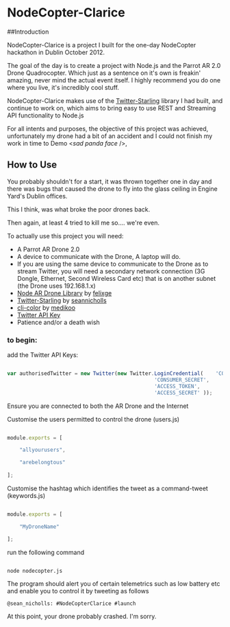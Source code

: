 NodeCopter-Clarice
==================

##Introduction

NodeCopter-Clarice is a project I built for the one-day NodeCopter hackathon in Dublin October 2012.

The goal of the day is to create a project with Node.js and the Parrot AR 2.0 Drone Quadrocopter. Which just as a sentence on it's own is freakin' amazing, never mind the actual event itself. I highly recommend you do one where you live, it's incredibly cool stuff.

NodeCopter-Clarice makes use of the [Twitter-Starling](https://github.com/seannicholls/Twitter-Starling) library I had built, and continue to work on, which aims to bring easy to use REST and Streaming API functionality to Node.js 

For all intents and purposes, the objective of this project was achieved, unfortunately my drone had a bit of an accident and I could not finish my work in time to Demo <*sad panda face* />,

## How to Use

You probably shouldn't for a start, it was thrown together one in day and there was bugs that caused the drone to fly into the glass ceiling in Engine Yard's Dublin offices.

This I think, was what broke the poor drones back. 

Then again, at least 4 tried to kill me so.... we're even.

To actually use this project you will need:

* A Parrot AR Drone 2.0
* A device to communicate with the Drone, A laptop will do.
* If you are using the same device to communicate to the Drone as to stream Twitter, you will need a secondary network connection (3G Dongle, Ethernet, Second Wireless Card etc) that is on another subnet (the Drone uses 192.168.1.x)
* [Node AR Drone Library](https://github.com/felixge/node-ar-drone) by [felixge](https://github.com/felixge)
* [Twitter-Starling](https://github.com/seannicholls/Twitter-Starling) by [seannicholls](https://github.com/seannicholls)
* [cli-color]() by [medikoo](https://github.com/medikoo)
* [Twitter API Key](https://dev.twitter.com/discussions/631)
* Patience and/or a death wish

### to begin:

add the Twitter API Keys:

```javascript (nodecopter.js)

var authorisedTwitter = new Twitter(new Twitter.LoginCredential(	'CONSUMER_TOKEN',
												'CONSUMER_SECRET',
												'ACCESS_TOKEN',
												'ACCESS_SECRET'	));

```

Ensure you are connected to both the AR Drone and the Internet

Customise the users permitted to control the drone (users.js)

```javascript

module.exports = [

	"allyourusers",

	"arebelongtous"
	
];

```
Customise the hashtag which identifies the tweet as a command-tweet (keywords.js)

```javascript

module.exports = [

	"MyDroneName"

];

```

run the following command


```bash

node nodecopter.js

```

The program should alert you of certain telemetrics such as low battery etc and enable you to control it by tweeting as follows

```
@sean_nicholls: #NodeCopterClarice #launch
```

At this point, your drone probably crashed. I'm sorry.